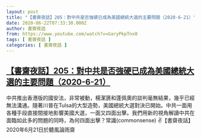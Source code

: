 ```yaml
---
layout: post
title: "【書齋夜話】205：對中共是否強硬已成為美國總統大選的主要問題（2020-6-21）"
date: 2020-06-22T07:33:30.000Z
author: 書齋夜話
from: https://www.youtube.com/watch?v=GaryPkpTnx0
tags: [ 書齋夜話 ]
categories: [ 書齋夜話 ]
---
```

<!--1592811210000-->
[【書齋夜話】205：對中共是否強硬已成為美國總統大選的主要問題（2020-6-21）](https://www.youtube.com/watch?v=GaryPkpTnx0)
------

<div>
中共推出香港版的國安法，非常被動，楊潔篪和蓬佩奧的談判毫無結果，幾乎已經無法溝通。隨著川普在Tulsa的大型造勢，美國總統大選對決已開始。中共一面用各種手段直接間接地影響美國大選，一面又四面出擊。我們用新的視角解讀中共在面臨如此多的問題的同時，為何四面出擊？常識(commonsense) ✌【書齋夜話】2020年6月21日於聽風論雨齋
</div>
